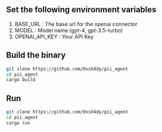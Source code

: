 ## Set the following environment variables

1. BASE_URL : The base url for the openai connector
2. MODEL : Model name (gpt-4, gpt-3.5-turbo)
3. OPENAI_API_KEY : Your API Key

## Build the binary
```bash
git clone https://github.com/0xsh4dy/pii_agent
cd pii_agent
cargo build
```

## Run
```bash
git clone https://github.com/0xsh4dy/pii_agent
cd pii_agent
cargo run
```
